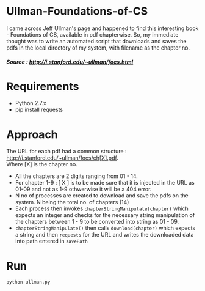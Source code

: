 # Ullman-Foundations-of-CS

I came across Jeff Ullman's page and happened to find this interesting book - Foundations of CS, available in pdf chapterwise.
So, my immediate thought was to write an automated script that downloads and saves the pdfs in the local directory of my system, with filename as the chapter no.

##### Source : http://i.stanford.edu/~ullman/focs.html

# Requirements

* Python 2.7.x
* pip install requests

# Approach

The URL for each pdf had a common structure : http://i.stanford.edu/~ullman/focs/ch[X].pdf.  
Where [X] is the chapter no.

* All the chapters are 2 digits ranging from 01 - 14. 
* For chapter 1-9 : [ X ] is to be made sure that it is injected in the URL as 01-09 and not as 1-9 othwerwise it will be a 404 error.
* N no of processes are created to download and save the pdfs on the system. N being the total no. of chapters (14)
* Each process then invokes ```chapterStringManipulate(chapter)``` which expects an integer and checks for the necessary string manipulation of the chapters between 1 - 9 to be converted into string as 01 - 09.  
* ```chapterStringManipulate()``` then calls ```download(chapter)``` which expects a string and then ```requests``` for the URL and writes the downloaded data into path entered in ```savePath```  
  
  
# Run

```
python ullman.py
```
